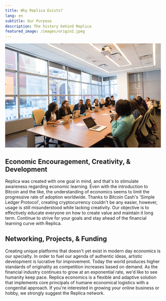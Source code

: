 ```yaml
---
title: Why Replica Exists?
lang: en
subtitle: Our Purpose
description: The history behind Replica
featured_image: /images/origin2.jpeg
---
```

<img src="images/demo/meeting.jpg">

## Economic Encouragement, Creativity, & Development

Replica was created with one goal in mind, and that's to stimulate awareness regarding economic learning. Even with the introduction to Bitcoin and the like, the understanding of economics seems to limit the progressive rate of adoption worldwide. Thanks to Bitcoin Cash's 'Simple Ledger Protocol', creating cryptocurrency couldn't be any easier, however, usage is still misunderstood while lacking creativity. Our objective is to effectively educate everyone on how to create value and maintain it long term. Continue to strive for your goals and stay ahead of the financial learning curve with Replica. 

## Networking, Projects, & Funding

Creating unique platforms that doesn't yet exist in modern day economics is our specialty. In order to fuel our agenda of authentic ideas, artistic development is lucrative for improvement. Today the world produces higher standards of originality as competition increases based on demand. As the financial industry continues to grow at an exponential rate, we'd like to see humanity keep pace. Replica economics is a flexible and adaptive solution that implements core principals of humane economical logistics with a congenital approach. If you're interested in growing your online business or hobby, we strongly suggest the Replica network.
